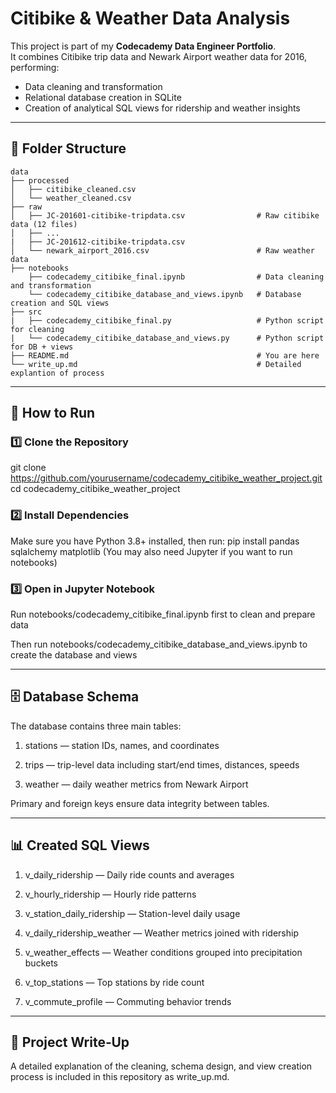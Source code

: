 # Citibike & Weather Data Analysis

This project is part of my **Codecademy Data Engineer Portfolio**.  
It combines Citibike trip data and Newark Airport weather data for 2016, performing:
- Data cleaning and transformation
- Relational database creation in SQLite
- Creation of analytical SQL views for ridership and weather insights

---

## 📂 Folder Structure
```
data
├── processed
│   ├── citibike_cleaned.csv
│   └── weather_cleaned.csv
├── raw
│   ├── JC-201601-citibike-tripdata.csv                # Raw citibike data (12 files)
│   ├── ...
|   ├── JC-201612-citibike-tripdata.csv
│   └── newark_airport_2016.csv                        # Raw weather data
├── notebooks
    ├── codecademy_citibike_final.ipynb                # Data cleaning and transformation
    └── codecademy_citibike_database_and_views.ipynb   # Database creation and SQL views
├── src
|   ├── codecademy_citibike_final.py                   # Python script for cleaning
|   └── codecademy_citibike_database_and_views.py      # Python script for DB + views
├── README.md                                          # You are here
└── write_up.md                                        # Detailed explantion of process
```

---

## 🚀 How to Run

### 1️⃣ Clone the Repository
git clone https://github.com/yourusername/codecademy_citibike_weather_project.git
cd codecademy_citibike_weather_project

### 2️⃣ Install Dependencies
Make sure you have Python 3.8+ installed, then run:
pip install pandas sqlalchemy matplotlib
(You may also need Jupyter if you want to run notebooks)

### 3️⃣ Open in Jupyter Notebook
Run notebooks/codecademy_citibike_final.ipynb first to clean and prepare data

Then run notebooks/codecademy_citibike_database_and_views.ipynb to create the database and views

---

## 🗄 Database Schema
The database contains three main tables:

1. stations — station IDs, names, and coordinates

2. trips — trip-level data including start/end times, distances, speeds

3. weather — daily weather metrics from Newark Airport

Primary and foreign keys ensure data integrity between tables.

---

## 📊 Created SQL Views
1. v_daily_ridership — Daily ride counts and averages

2. v_hourly_ridership — Hourly ride patterns

3. v_station_daily_ridership — Station-level daily usage

4. v_daily_ridership_weather — Weather metrics joined with ridership

5. v_weather_effects — Weather conditions grouped into precipitation buckets

6. v_top_stations — Top stations by ride count

7. v_commute_profile — Commuting behavior trends

---

## 📝 Project Write‑Up
A detailed explanation of the cleaning, schema design, and view creation process is included in this repository as write_up.md.
